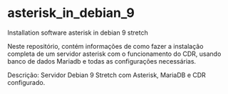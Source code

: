 # asterisk_in_debian_9
Installation software asterisk in debian 9 stretch

Neste repositório, contém informações de como fazer a instalação completa de um servidor asterisk com o funcionamento do CDR, usando banco de dados Mariadb e todas as configurações necessárias.

Descrição: Servidor Debian 9 Stretch com Asterisk, MariaDB e CDR configurado. 
